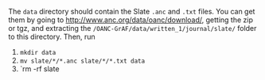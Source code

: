 The `data` directory should contain the Slate `.anc` and `.txt` files. You can get them by going to http://www.anc.org/data/oanc/download/, getting the zip or tgz, and extracting the `/OANC-GrAF/data/written_1/journal/slate/` folder to this directory. Then, run
  1. `mkdir data`
  2. `mv slate/*/*.anc slate/*/*.txt data`
  3. `rm -rf slate
